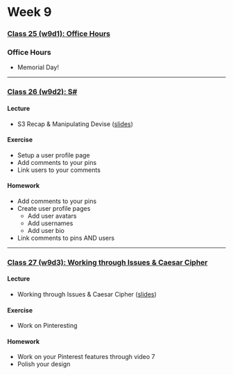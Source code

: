 # Week 9

### [Class 25 (w9d1): Office Hours](./w9d1)

### Office Hours
* Memorial Day!

---

### [Class 26 (w9d2): S#](./w9d2)

####  Lecture
* S3 Recap & Manipulating Devise ([slides](./w9d2/slides/w9d2_lecture.pdf))

#### Exercise
* Setup a user profile page
* Add comments to your pins
* Link users to your comments

#### Homework
* Add comments to your pins
* Create user profile pages
  * Add user avatars
  * Add usernames
  * Add user bio
* Link comments to pins AND users

---

### [Class 27 (w9d3): Working through Issues & Caesar Cipher](./w9d3)

#### Lecture
* Working through Issues & Caesar Cipher ([slides](./w9d3/slides/w9d3))

#### Exercise
* Work on Pinteresting

#### Homework
* Work on your Pinterest features through video 7
* Polish your design
